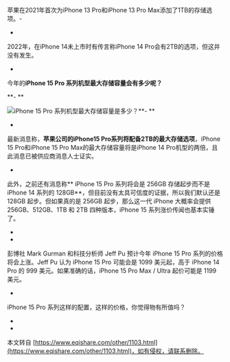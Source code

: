 苹果在2021年首次为‌iPhone 13 ‌Pro和‌iPhone 13 ‌Pro Max添加了1TB的存储选项。-

-

2022年，在iPhone 14未上市时有传言称iPhone 14 Pro会有2TB的选项，但这并没有发生。

-

今年的**iPhone 15 Pro 系列机型最大存储容量会有多少呢？**

**-
**

![iPhone 15 Pro 系列机型最大存储容量是多少？](https://d-image.i4.cn/i4web/image/upload/20230808/1691458304186068711.png "iPhone 15 Pro 系列机型最大存储容量是多少？")**-
**

-

最新消息称，**苹果公司的iPhone15 Pro系列将配备2TB的最大存储选项**，iPhone 15 Pro和iPhone 15 Pro Max的最大存储容量将是iPhone 14 Pro机型的两倍，且此消息已被供应商消息人士证实。

-

此外，之前还有消息称** iPhone 15 Pro 系列将会是 256GB 存储起步而不是 iPhone 14 系列的 128GB**，但目前没有太具可信度的证据，所以我们默认还是 128GB 起步。但如果真的是 256GB 起步，那么这一代 iPhone 大概率会提供 256GB、512GB、1TB 和 2TB 四种版本，iPhone 15 系列涨价传闻也基本实锤了。

-

-

彭博社 Mark Gurman 和科技分析师 Jeff Pu 预计今年 iPhone 15 Pro 系列的价格将会上涨。Jeff Pu 认为 iPhone 15 Pro 可能会是 1099 美元起，高于 iPhone 14 Pro 的 999 美元。如果准确的话，iPhone 15 Pro Max / Ultra 起价可能是 1199 美元。

-

iPhone 15 Pro 系列这样的配置，这样的价格，你觉得物有所值吗？

-

-

本文转自 [https://www.eqishare.com/other/1103.html](https://www.eqishare.com/other/1103.html)，如有侵权，请联系删除。